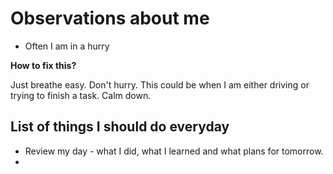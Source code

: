 # Observations about me


* Often I am in a hurry

**How to fix this?**

Just breathe easy. Don't hurry. This could be when I am either driving or trying to finish a task. Calm down.



## List of things I should do everyday

* Review my day - what I did, what I learned and what plans for tomorrow.
* 